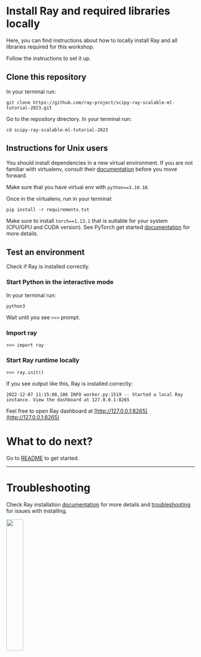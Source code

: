 # Install Ray and required libraries locally

Here, you can find instructions about how to locally install Ray and all libraries required for this workshop.

Follow the instructions to set it up.

## Clone this repository

In your terminal run:

```
git clone https://github.com/ray-project/scipy-ray-scalable-ml-tutorial-2023.git
```

Go to the repository directory. In your terminal run:

```
cd scipy-ray-scalable-ml-tutorial-2023
```

## Instructions for Unix users

You should install dependencies in a new virtual environment. If you are not familiar with virtualenv, consult their [documentation](https://docs.python.org/3/library/venv.html) before you move forward.

Make sure that you have virtual env with `python==3.10.10`.

Once in the virtualenv, run in your terminal:

```
pip install -r requirements.txt
```

Make sure to install `torch==1.13.1` that is suitable for your system (CPU/GPU and CUDA version). See PyTorch get started [documentation](https://pytorch.org/get-started/locally/) for more details.

## Test an environment

Check if Ray is installed correctly.

### Start Python in the interactive mode

In your terminal run:

```
python3
```

Wait until you see `>>>` prompt.

### Import ray

```
>>> import ray
```

### Start Ray runtime locally

```
>>> ray.init()
```

If you see output like this, Ray is installed correctly:

```
2022-12-07 11:15:08,106 INFO worker.py:1519 -- Started a local Ray instance. View the dashboard at 127.0.0.1:8265
```

Feel free to open Ray dashboard at [http://127.0.0.1:8265](http://127.0.0.1:8265)

# What to do next?

Go to [README](README.md) to get started.

----

# Troubleshooting
Check Ray installation [documentation](https://docs.ray.io/en/latest/ray-overview/installation.html) for more details and [troubleshooting](https://docs.ray.io/en/latest/ray-overview/installation.html#troubleshooting) for issues with installing.

<img src="https://technical-training-assets.s3.us-west-2.amazonaws.com/Generic/ray_logo.png" width="30%" loading="lazy">
